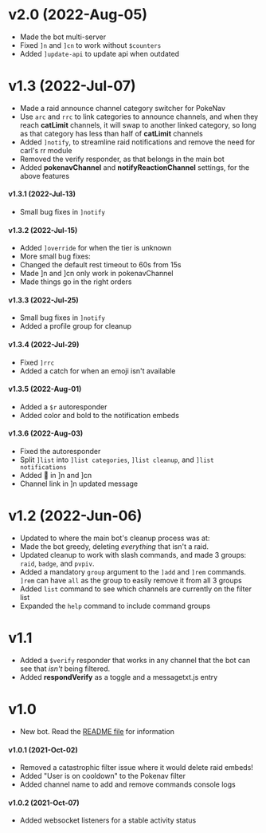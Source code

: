 # v2.0 (2022-Aug-05)
* Made the bot multi-server
* Fixed `]n` and `]cn` to work without `$counters`
* Added `]update-api` to update api when outdated

# v1.3 (2022-Jul-07)
* Made a raid announce channel category switcher for PokeNav
 * Use `arc` and `rrc` to link categories to announce channels, and when they reach **catLimit** channels, it will swap to another linked category, so long as that category has less than half of **catLimit** channels
* Added `]notify`, to streamline raid notifications and remove the need for carl's rr module
* Removed the verify responder, as that belongs in the main bot
* Added **pokenavChannel** and **notifyReactionChannel** settings, for the above features

#### v1.3.1 (2022-Jul-13)
* Small bug fixes in `]notify`

#### v1.3.2 (2022-Jul-15)
* Added `]override` for when the tier is unknown
* More small bug fixes:
 * Changed the default rest timeout to 60s from 15s
 * Made ]n and ]cn only work in pokenavChannel
 * Made things go in the right orders

#### v1.3.3 (2022-Jul-25)
* Small bug fixes in `]notify`
* Added a profile group for cleanup

#### v1.3.4 (2022-Jul-29)
* Fixed `]rrc`
* Added a catch for when an emoji isn't available

#### v1.3.5 (2022-Aug-01)
* Added a `$r` autoresponder
* Added color and bold to the notification embeds

#### v1.3.6 (2022-Aug-03)
* Fixed the autoresponder
* Split `]list` into `]list categories`, `]list cleanup`, and `]list notifications`
* Added :eyes: in ]n and ]cn
* Channel link in ]n updated message

# v1.2 (2022-Jun-06)
* Updated to where the main bot's cleanup process was at:
 * Made the bot greedy, deleting *everything* that isn't a raid.
 * Updated cleanup to work with slash commands, and made 3 groups: `raid`, `badge`, and `pvpiv`.
 * Added a mandatory `group` argument to the `]add` and `]rem` commands. `]rem` can have `all` as the group to easily remove it from all 3 groups
* Added `list` command to see which channels are currently on the filter list
* Expanded the `help` command to include command groups

# v1.1
* Added a `$verify` responder that works in any channel that the bot can see that *isn't* being filtered.
* Added **respondVerify** as a toggle and a messagetxt.js entry

# v1.0
* New bot. Read the [README file](README.md) for information

#### v1.0.1 (2021-Oct-02)
* Removed a catastrophic filter issue where it would delete raid embeds!
* Added "User is on cooldown" to the Pokenav filter
* Added channel name to add and remove commands console logs

#### v1.0.2 (2021-Oct-07)
* Added websocket listeners for a stable activity status

